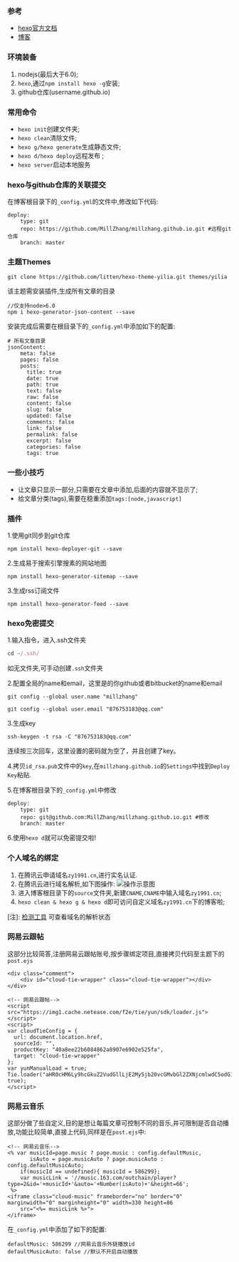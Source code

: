 ### 参考

* [hexo官方文档](https://hexo.io/zh-cn/docs/)
* [博客](http://baixin.io/2015/08/HEXO%E6%90%AD%E5%BB%BA%E4%B8%AA%E4%BA%BA%E5%8D%9A%E5%AE%A2/)

### 环境装备

1. nodejs(最后大于6.0);
2. `hexo`,通过`npm install hexo -g`安装;
3. github仓库(username.github.io)

### 常用命令

* `hexo init`创建文件夹;
* `hexo clean`清除文件;
* `hexo g/hexo generate`生成静态文件;
* `hexo d/hexo deploy`远程发布 ;
* `hexo server`启动本地服务

### hexo与github仓库的关联提交

在博客根目录下的`_config.yml`的文件中,修改如下代码:

```
deploy:
    type: git
    repo: https://github.com/MillZhang/millzhang.github.io.git #远程git仓库
    branch: master
```


### 主题Themes

```
git clone https://github.com/litten/hexo-theme-yilia.git themes/yilia
```

该主题需安装插件,生成所有文章的目录

```
//仅支持node>6.0
npm i hexo-generator-json-content --save
```

安装完成后需要在根目录下的`_config.yml`中添加如下的配置:

```
# 所有文章目录
jsonContent:
    meta: false
    pages: false
    posts:
      title: true
      date: true
      path: true
      text: false
      raw: false
      content: false
      slug: false
      updated: false
      comments: false
      link: false
      permalink: false
      excerpt: false
      categories: false
      tags: true
```


### 一些小技巧

* 让文章只显示一部分,只需要在文章中添加,后面的内容就不显示了;
* 给文章分类(tags),需要在稳重添加`tags:[node,javascript]`

### 插件

1.使用git同步到git仓库

```
npm install hexo-deployer-git --save
```

2.生成易于搜索引擎搜素的网站地图

```
npm install hexo-generator-sitemap --save
```

3.生成rss订阅文件

```
npm install hexo-generator-feed --save
```

### hexo免密提交

1.输入指令，进入.ssh文件夹

```js
cd ~/.ssh/
```
如无文件夹,可手动创建`.ssh`文件夹

2.配置全局的name和email，这里是的你github或者bitbucket的name和email

```
git config --global user.name "millzhang"  
  
git config --global user.email "876753183@qq.com"  
```

3.生成key

```
ssh-keygen -t rsa -C "876753183@qq.com" 
```

连续按三次回车，这里设置的密码就为空了，并且创建了key。

4.拷贝`id_rsa.pub`文件中的`key`,在`millzhang.github.io`的`Settings`中找到`Deploy Key`粘贴.

5.在博客根目录下的`_config.yml`中修改

```
deploy:
    type: git
    repo: git@github.com:MillZhang/millzhang.github.io.git #修改
    branch: master

```

6.使用`hexo d`就可以免密提交啦!

### 个人域名的绑定

1. 在腾讯云申请域名`zy1991.cn`,进行实名认证.
2. 在腾讯云进行域名解析,如下图操作:
![操作示意图](http://oritfw5nq.bkt.clouddn.com/QQ%E6%88%AA%E5%9B%BE20170615141211.png)
3. 进入博客根目录下的`source`文件夹,新建`CNAME`,`CNAME`中输入域名`zy1991.cn`;
4. `hexo clean & hexo g & hexo d`即可访问自定义域名`zy1991.cn`下的博客啦;

[注]: [检测工具](https://www.qcloud.com/product/tools?from=cns) 可查看域名的解析状态

### 网易云跟帖

这部分比较简答,注册网易云跟帖账号,按步骤绑定项目,直接拷贝代码至主题下的`post.ejs`

```
<div class="comment">
    <div id="cloud-tie-wrapper" class="cloud-tie-wrapper"></div>
</div>
```

```
<!-- 网易云跟帖-->
<script src="https://img1.cache.netease.com/f2e/tie/yun/sdk/loader.js"></script>
<script>
var cloudTieConfig = {
  url: document.location.href, 
  sourceId: "",
  productKey: "40a8ee22b6084862a8907e6902e525fa",
  target: "cloud-tie-wrapper"
};
var yunManualLoad = true;
Tie.loader("aHR0cHM6Ly9hcGkuZ2VudGllLjE2My5jb20vcGMvbGl2ZXNjcmlwdC5odG1s", true);
</script>
```

### 网易云音乐

这部分做了些自定义,目的是想让每篇文章可控制不同的音乐,并可限制是否自动播放,功能比较简单,直接上代码,同样是在`post.ejs`中:

```
<!-- 网易云音乐-->
<% var musicId=page.music ? page.music : config.defaultMusic,
       isAuto = page.musicAuto ? page.musicAuto : config.defaultMusicAuto;
    if(musicId == undefined){ musicId = 586299};
    var musicLink = '//music.163.com/outchain/player?type=2&id='+musicId+'&auto='+Number(isAuto)+'&height=66';
 %>
<iframe class="cloud-music" frameborder="no" border="0" marginwidth="0" marginheight="0" width=330 height=86 
    src="<%= musicLink %>">
</iframe>
```

在`_config.yml`中添加了如下的配置:

```
defaultMusic: 586299 //网易云音乐外链播放id
defaultMusicAuto: false //默认不开启自动播放
```
